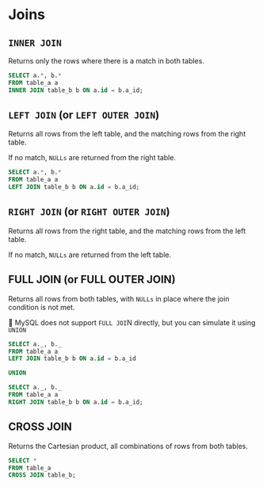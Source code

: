 # Joins

## `INNER JOIN`

Returns only the rows where there is a match in both tables.

```sql
SELECT a.*, b.*
FROM table_a a
INNER JOIN table_b b ON a.id = b.a_id;
```

## `LEFT JOIN` (or `LEFT OUTER JOIN`)

Returns all rows from the left table, and the matching rows from the right table.

If no match, `NULLs` are returned from the right table.

```sql
SELECT a.*, b.*
FROM table_a a
LEFT JOIN table_b b ON a.id = b.a_id;
```

## `RIGHT JOIN` (or `RIGHT OUTER JOIN`)

Returns all rows from the right table, and the matching rows from the left table.

If no match, `NULLs` are returned from the left table.

## FULL JOIN (or FULL OUTER JOIN)

Returns all rows from both tables, with `NULLs` in place where the join condition is not met.

🚫 MySQL does not support `FULL JOI`N directly, but you can simulate it using `UNION`

```sql
SELECT a._, b._
FROM table_a a
LEFT JOIN table_b b ON a.id = b.a_id

UNION

SELECT a._, b._
FROM table_a a
RIGHT JOIN table_b b ON a.id = b.a_id;
```

## CROSS JOIN

Returns the Cartesian product, all combinations of rows from both tables.

```sql
SELECT *
FROM table_a
CROSS JOIN table_b;
```
